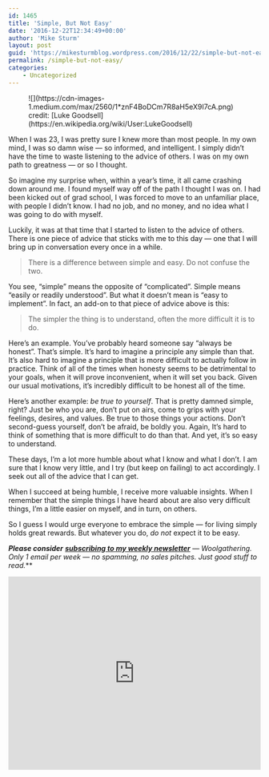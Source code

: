 ```yaml
---
id: 1465
title: 'Simple, But Not Easy'
date: '2016-12-22T12:34:49+00:00'
author: 'Mike Sturm'
layout: post
guid: 'https://mikesturmblog.wordpress.com/2016/12/22/simple-but-not-easy/'
permalink: /simple-but-not-easy/
categories:
    - Uncategorized
---
```


<figure class="wp-caption">![](https://cdn-images-1.medium.com/max/2560/1*znF4BoDCm7R8aH5eX9I7cA.png)<figcaption class="wp-caption-text">credit: [Luke Goodsell](https://en.wikipedia.org/wiki/User:LukeGoodsell)</figcaption></figure>When I was 23, I was pretty sure I knew more than most people. In my own mind, I was so damn wise — so informed, and intelligent. I simply didn’t have the time to waste listening to the advice of others. I was on my own path to greatness — or so I thought.

So imagine my surprise when, within a year’s time, it all came crashing down around me. I found myself way off of the path I thought I was on. I had been kicked out of grad school, I was forced to move to an unfamiliar place, with people I didn’t know. I had no job, and no money, and no idea what I was going to do with myself.

Luckily, it was at that time that I started to listen to the advice of others. There is one piece of advice that sticks with me to this day — one that I will bring up in conversation every once in a while.

> There is a difference between simple and easy. Do not confuse the two.

You see, “simple” means the opposite of “complicated”. Simple means “easily or readily understood”. But what it doesn’t mean is “easy to implement”. In fact, an add-on to that piece of advice above is this:

> The simpler the thing is to understand, often the more difficult it is to do.

Here’s an example. You’ve probably heard someone say “always be honest”. That’s simple. It’s hard to imagine a principle any simple than that. It’s also hard to imagine a principle that is more difficult to actually follow in practice. Think of all of the times when honesty seems to be detrimental to your goals, when it will prove inconvenient, when it will set you back. Given our usual motivations, it’s incredibly difficult to be honest all of the time.

Here’s another example: *be true to yourself*. That is pretty damned simple, right? Just be who you are, don’t put on airs, come to grips with your feelings, desires, and values. Be true to those things your actions. Don’t second-guess yourself, don’t be afraid, be boldly you. Again, It’s hard to think of something that is more difficult to do than that. And yet, it’s so easy to understand.

These days, I’m a lot more humble about what I know and what I don’t. I am sure that I know very little, and I try (but keep on failing) to act accordingly. I seek out all of the advice that I can get.

When I succeed at being humble, I receive more valuable insights. When I remember that the simple things I have heard about are also very difficult things, I’m a little easier on myself, and in turn, on others.

So I guess I would urge everyone to embrace the simple — for living simply holds great rewards. But whatever you do, *do not* expect it to be easy.

***Please consider*** [***subscribing to my weekly newsletter***](http://tinyletter.com/mike_sturm) ***—* Woolgathering*. Only 1 email per week — no spamming, no sales pitches. Just good stuff to read.***

<iframe class="wp-embedded-content" data-secret="xYnJCFzCwq" frameborder="0" height="386" loading="lazy" sandbox="allow-scripts" scrolling="no" security="restricted" src="https://upscri.be/f/61f5e9?as_embed=true#?secret=xYnJCFzCwq" title="Subscribe to Woolgathering" width="100%"></iframe>